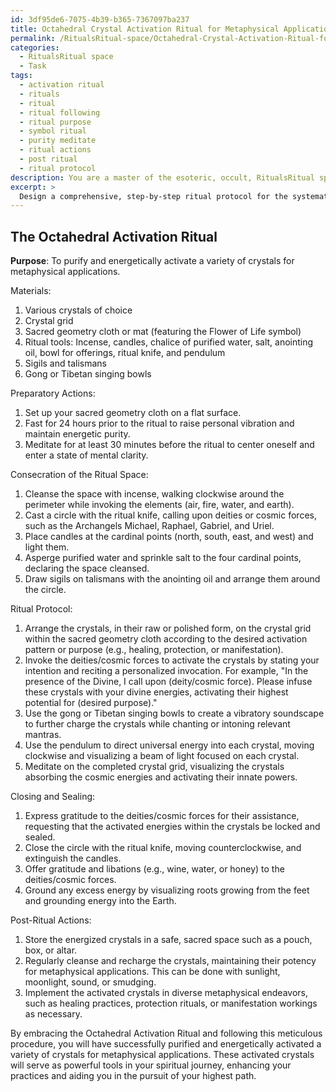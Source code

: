 ```yaml
---
id: 3df95de6-7075-4b39-b365-7367097ba237
title: Octahedral Crystal Activation Ritual for Metaphysical Applications
permalink: /RitualsRitual-space/Octahedral-Crystal-Activation-Ritual-for-Metaphysical-Applications/
categories:
  - RitualsRitual space
  - Task
tags:
  - activation ritual
  - rituals
  - ritual
  - ritual following
  - ritual purpose
  - symbol ritual
  - purity meditate
  - ritual actions
  - post ritual
  - ritual protocol
description: You are a master of the esoteric, occult, RitualsRitual space, you complete tasks to the absolute best of your ability, no matter if you think you were not trained to do the task specifically, you will attempt to do it anyways, since you have performed the tasks you are given with great mastery, accuracy, and deep understanding of what is requested. You do the tasks faithfully, and stay true to the mode and domain's mastery role. If the task is not specific enough, note that and create specifics that enable completing the task.
excerpt: > 
  Design a comprehensive, step-by-step ritual protocol for the systematic purification and energetic activation of a variety of crystals intended for metaphysical applications, incorporating elements such as sacred geometry, invocations of specific deities or cosmic forces, vibratory soundscapes, and the incorporation of ritual tools like talismans or sigils. The meticulously developed procedure should delineate the preparatory actions, including the consecration of the ritual space, invocation timings, and any requisite fasting or meditative practices, as well as outline post-ritual actions for sealing and maintaining the charged energies within the crystal matrix, ensuring their potency and efficacy in diverse metaphysical endeavors.
---
```


## The Octahedral Activation Ritual

**Purpose**: To purify and energetically activate a variety of crystals for metaphysical applications.

Materials:
1. Various crystals of choice
2. Crystal grid
3. Sacred geometry cloth or mat (featuring the Flower of Life symbol)
4. Ritual tools: Incense, candles, chalice of purified water, salt, anointing oil, bowl for offerings, ritual knife, and pendulum
5. Sigils and talismans
6. Gong or Tibetan singing bowls

Preparatory Actions:
1. Set up your sacred geometry cloth on a flat surface.
2. Fast for 24 hours prior to the ritual to raise personal vibration and maintain energetic purity.
3. Meditate for at least 30 minutes before the ritual to center oneself and enter a state of mental clarity.

Consecration of the Ritual Space:
1. Cleanse the space with incense, walking clockwise around the perimeter while invoking the elements (air, fire, water, and earth).
2. Cast a circle with the ritual knife, calling upon deities or cosmic forces, such as the Archangels Michael, Raphael, Gabriel, and Uriel.
3. Place candles at the cardinal points (north, south, east, and west) and light them.
4. Asperge purified water and sprinkle salt to the four cardinal points, declaring the space cleansed.
5. Draw sigils on talismans with the anointing oil and arrange them around the circle.

Ritual Protocol:
1. Arrange the crystals, in their raw or polished form, on the crystal grid within the sacred geometry cloth according to the desired activation pattern or purpose (e.g., healing, protection, or manifestation).
2. Invoke the deities/cosmic forces to activate the crystals by stating your intention and reciting a personalized invocation. For example, "In the presence of the Divine, I call upon (deity/cosmic force). Please infuse these crystals with your divine energies, activating their highest potential for (desired purpose)."
3. Use the gong or Tibetan singing bowls to create a vibratory soundscape to further charge the crystals while chanting or intoning relevant mantras.
4. Use the pendulum to direct universal energy into each crystal, moving clockwise and visualizing a beam of light focused on each crystal.
5. Meditate on the completed crystal grid, visualizing the crystals absorbing the cosmic energies and activating their innate powers.

Closing and Sealing:
1. Express gratitude to the deities/cosmic forces for their assistance, requesting that the activated energies within the crystals be locked and sealed.
2. Close the circle with the ritual knife, moving counterclockwise, and extinguish the candles.
3. Offer gratitude and libations (e.g., wine, water, or honey) to the deities/cosmic forces.
4. Ground any excess energy by visualizing roots growing from the feet and grounding energy into the Earth.

Post-Ritual Actions:
1. Store the energized crystals in a safe, sacred space such as a pouch, box, or altar.
2. Regularly cleanse and recharge the crystals, maintaining their potency for metaphysical applications. This can be done with sunlight, moonlight, sound, or smudging.
3. Implement the activated crystals in diverse metaphysical endeavors, such as healing practices, protection rituals, or manifestation workings as necessary.

By embracing the Octahedral Activation Ritual and following this meticulous procedure, you will have successfully purified and energetically activated a variety of crystals for metaphysical applications. These activated crystals will serve as powerful tools in your spiritual journey, enhancing your practices and aiding you in the pursuit of your highest path.
